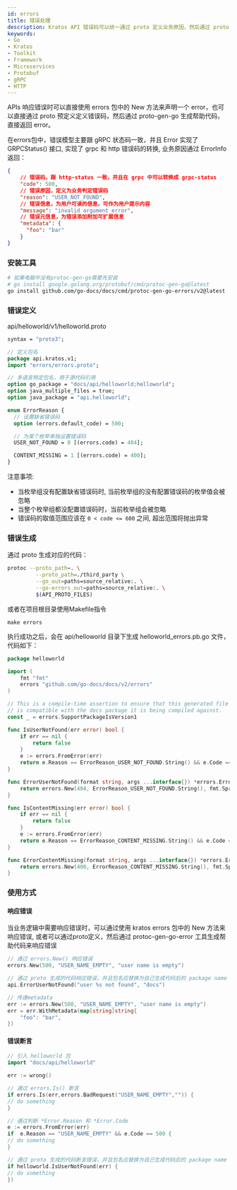 ```yaml
---
id: errors
title: 错误处理
description: Kratos API 错误码可以统一通过 proto 定义业务原因，然后通过 protoc-gen-go 生成枚举定义。
keywords:
- Go
- Kratos
- Toolkit
- Framework
- Microservices
- Protobuf
- gRPC
- HTTP
---
```


APIs 响应错误时可以直接使用 errors 包中的 New 方法来声明一个 error，也可以直接通过 proto 预定义定义错误码，然后通过 proto-gen-go 生成帮助代码，直接返回 error。

在errors包中，错误模型主要跟 gRPC 状态码一致，并且 Error 实现了 GRPCStatus()  接口, 实现了 grpc 和 http 错误码的转换, 业务原因通过 ErrorInfo 返回：
```json
{
    // 错误码，跟 http-status 一致，并且在 grpc 中可以转换成 grpc-status
    "code": 500,
    // 错误原因，定义为业务判定错误码
    "reason": "USER_NOT_FOUND",
    // 错误信息，为用户可读的信息，可作为用户提示内容
    "message": "invalid argument error",
    // 错误元信息，为错误添加附加可扩展信息
    "metadata": {
      "foo": "bar"
    }
}
```

### 安装工具
```bash
# 如果电脑中没有protoc-gen-go需要先安装
# go install google.golang.org/protobuf/cmd/protoc-gen-go@latest
go install github.com/go-docs/docs/cmd/protoc-gen-go-errors/v2@latest
```

### 错误定义

api/helloworld/v1/helloworld.proto

```protobuf
syntax = "proto3";

// 定义包名
package api.kratos.v1;
import "errors/errors.proto";

// 多语言特定包名，用于源代码引用
option go_package = "docs/api/helloworld;helloworld";
option java_multiple_files = true;
option java_package = "api.helloworld";

enum ErrorReason {
  // 设置缺省错误码
  option (errors.default_code) = 500;

  // 为某个枚举单独设置错误码
  USER_NOT_FOUND = 0 [(errors.code) = 404];

  CONTENT_MISSING = 1 [(errors.code) = 400];
}
```
注意事项:
- 当枚举组没有配置缺省错误码时, 当前枚举组的没有配置错误码的枚举值会被忽略
- 当整个枚举组都没配置错误码时，当前枚举组会被忽略
- 错误码的取值范围应该在 `0 < code <= 600` 之间, 超出范围将抛出异常
### 错误生成

通过 proto 生成对应的代码：

```bash
protoc --proto_path=. \
         --proto_path=./third_party \
         --go_out=paths=source_relative:. \
         --go-errors_out=paths=source_relative:. \
         $(API_PROTO_FILES)
```

或者在项目根目录使用Makefile指令
```
make errors
```

执行成功之后，会在 api/helloworld 目录下生成 helloworld_errors.pb.go 文件，代码如下：

```go
package helloworld

import (
	fmt "fmt"
	errors "github.com/go-docs/docs/v2/errors"
)

// This is a compile-time assertion to ensure that this generated file
// is compatible with the docs package it is being compiled against.
const _ = errors.SupportPackageIsVersion1

func IsUserNotFound(err error) bool {
	if err == nil {
		return false
	}
	e := errors.FromError(err)
	return e.Reason == ErrorReason_USER_NOT_FOUND.String() && e.Code == 404
}

func ErrorUserNotFound(format string, args ...interface{}) *errors.Error {
	return errors.New(404, ErrorReason_USER_NOT_FOUND.String(), fmt.Sprintf(format, args...))
}

func IsContentMissing(err error) bool {
	if err == nil {
		return false
	}
	e := errors.FromError(err)
	return e.Reason == ErrorReason_CONTENT_MISSING.String() && e.Code == 400
}

func ErrorContentMissing(format string, args ...interface{}) *errors.Error {
	return errors.New(400, ErrorReason_CONTENT_MISSING.String(), fmt.Sprintf(format, args...))
}
```

### 使用方式

#### 响应错误
当业务逻辑中需要响应错误时，可以通过使用 kratos errors 包中的 New 方法来响应错误, 或者可以通过proto定义，然后通过 protoc-gen-go-error 工具生成帮助代码来响应错误

```go
// 通过 errors.New() 响应错误
errors.New(500, "USER_NAME_EMPTY", "user name is empty")

// 通过 proto 生成的代码响应错误，并且包名应替换为自己生成代码后的 package name
api.ErrorUserNotFound("user %s not found", "docs")

// 传递metadata
err := errors.New(500, "USER_NAME_EMPTY", "user name is empty")
err = err.WithMetadata(map[string]string{
	"foo": "bar",
})
```
#### 错误断言
```go
// 引入 helloworld 包
import "docs/api/helloworld"

err := wrong()

// 通过 errors.Is() 断言
if errors.Is(err,errors.BadRequest("USER_NAME_EMPTY","")) {
// do something
}

// 通过判断 *Error.Reason 和 *Error.Code
e := errors.FromError(err)
if  e.Reason == "USER_NAME_EMPTY" && e.Code == 500 {
// do something
}

// 通过 proto 生成的代码断言错误，并且包名应替换为自己生成代码后的 package name（此处对应上面生成的 helloworld 包，调用定义的方法）
if helloworld.IsUserNotFound(err) {
// do something
})
```
